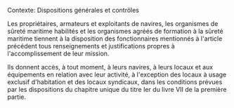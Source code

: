 Contexte: Dispositions générales et contrôles

Les propriétaires, armateurs et exploitants de navires, les organismes de sûreté maritime habilités et les organismes agréés de formation à la sûreté maritime tiennent à la disposition des fonctionnaires mentionnés à l'article précédent tous renseignements et justifications propres à l'accomplissement de leur mission.

Ils donnent accès, à tout moment, à leurs navires, à leurs locaux et aux équipements en relation avec leur activité, à l'exception des locaux à usage exclusif d'habitation et des locaux syndicaux, dans les conditions prévues par les dispositions du chapitre unique du titre Ier du livre VII de la première partie.